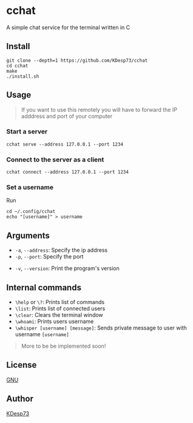 # cchat

A simple chat service for the terminal written in C

## Install 

```console
git clone --depth=1 https://github.com/KDesp73/cchat
cd cchat
make
./install.sh
```

## Usage

> If you want to use this remotely you will have to forward the IP adddress and port of
your computer

### Start a server

```console
cchat serve --address 127.0.0.1 --port 1234
```

### Connect to the server as a client

```console
cchat connect --address 127.0.0.1 --port 1234
```

### Set a username

Run

```console
cd ~/.config/cchat
echo "[username]" > username
```

## Arguments

- `-a`, `--address`: Specify the ip address
- `-p`, `--port`: Specify the port
<!-- - `-u`, `--username`: Specify your username. Overrides the file username -->
- `-v`, `--version`: Print the program's version

## Internal commands

- `\help` or `\?`: Prints list of commands
- `\list`: Prints list of connected users
- `\clear`: Clears the terminal window
- `\whoami`: Prints users username
- `\whisper [username] [message]`: Sends private message to user with username `[username]`

> More to be be implemented soon!

## License

[GNU](./LICENSE)

## Author

[KDesp73](https://github.com/KDesp73)



